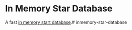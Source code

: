 # In Memory Star Database

A fast [in memory start database](https://pschatzmann.github.io/inmemory-star-database/doc/index.html).# inmemory-star-database
